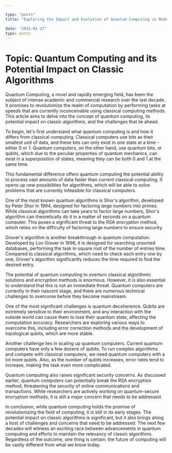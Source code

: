 ```yaml
---

type: "posts"
title: "Exploring the Impact and Evolution of Quantum Computing in Modern Technology"

date: "2015-01-17"
type: posts
---
```



# Topic: Quantum Computing and its Potential Impact on Classic Algorithms

Quantum Computing, a novel and rapidly emerging field, has been the subject of intense academic and commercial research over the last decade. It promises to revolutionize the realm of computation by performing tasks at speeds that are currently inconceivable using classical computing methods. This article aims to delve into the concept of quantum computing, its potential impact on classic algorithms, and the challenges that lie ahead.

To begin, let's first understand what quantum computing is and how it differs from classical computing. Classical computers use bits as their smallest unit of data, and these bits can only exist in one state at a time - either 0 or 1. Quantum computers, on the other hand, use quantum bits, or qubits, which due to the peculiar properties of quantum mechanics, can exist in a superposition of states, meaning they can be both 0 and 1 at the same time.

This fundamental difference offers quantum computing the potential ability to process vast amounts of data faster than current classical computing. It opens up new possibilities for algorithms, which will be able to solve problems that are currently infeasible for classical computers.

One of the most known quantum algorithms is Shor's algorithm, developed by Peter Shor in 1994, designed for factoring large numbers into primes. While classical algorithms can take years to factor large numbers, Shor's algorithm can theoretically do it in a matter of seconds on a quantum computer. This poses a significant threat to the RSA encryption method, which relies on the difficulty of factoring large numbers to ensure security.

Grover's algorithm is another breakthrough in quantum computation. Developed by Lov Grover in 1996, it is designed for searching unsorted databases, performing the task in square root of the number of entries time. Compared to classical algorithms, which need to check each entry one by one, Grover's algorithm significantly reduces the time required to find the desired entry.

The potential of quantum computing to overturn classical algorithmic solutions and encryption methods is enormous. However, it is also essential to understand that this is not an immediate threat. Quantum computers are currently in their nascent stage, and there are numerous technical challenges to overcome before they become mainstream.

One of the most significant challenges is quantum decoherence. Qubits are extremely sensitive to their environment, and any interaction with the outside world can cause them to lose their quantum state, affecting the computation accuracy. Researchers are exploring various ways to overcome this, including error correction methods and the development of topological qubits, which are more stable.

Another challenge lies in scaling up quantum computers. Current quantum computers have only a few dozens of qubits. To run complex algorithms and compete with classical computers, we need quantum computers with a lot more qubits. Also, as the number of qubits increases, error rates tend to increase, making the task even more complicated.

Quantum computing also raises significant security concerns. As discussed earlier, quantum computers can potentially break the RSA encryption method, threatening the security of online communications and transactions. While researchers are actively working on quantum-secure encryption methods, it is still a major concern that needs to be addressed.

In conclusion, while quantum computing holds the promise of revolutionizing the field of computing, it is still in its early stages. The potential impact on classic algorithms is significant, but it also brings along a host of challenges and concerns that need to be addressed. The next few decades will witness an exciting race between advancements in quantum computing and efforts to maintain the relevancy of classic algorithms. Regardless of the outcome, one thing is certain: the future of computing will be vastly different from what we know today.
